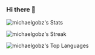 ### Hi there 👋

<!--
**michaelgobz/michaelgobz** is a ✨ _special_ ✨ repository because its `README.md` (this file) appears on your GitHub profile.

Here are some ideas to get you started:

- 🔭 I’m currently working on ...
- 🌱 I’m currently learning ...
- 👯 I’m looking to collaborate on ...
- 🤔 I’m looking for help with ...
- 💬 Ask me about ...
- 📫 How to reach me: ...
- 😄 Pronouns: ...
- ⚡ Fun fact: ...
-->

![michaelgobz's Stats](https://github-readme-stats.vercel.app/api?username=michaelgobz&theme=vue-dark&show_icons=true&hide_border=true&count_private=true)

![michaelgobz's Streak](https://github-readme-streak-stats.herokuapp.com/?user=michaelgobz&theme=vue-dark&hide_border=true)

![michaelgobz's Top Languages](https://github-readme-stats.vercel.app/api/top-langs/?username=michaelgobz&theme=vue-dark&show_icons=true&hide_border=true&layout=compact)

